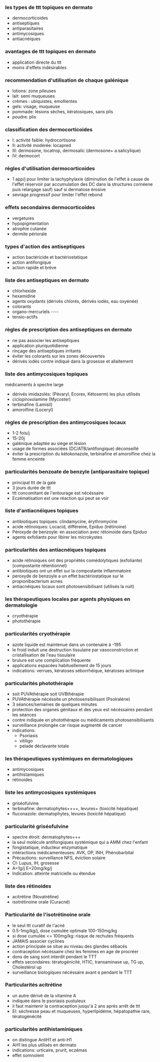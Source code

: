 ### les types de ttt topiques en dermato
- dermocorticoides
- antiseptiques
- antiparasitaires
- antimycosiques
- antiacnéiques

### avantages de ttt topiques en dermato
- application directe du ttt
- moins d'effets indésirables

### recommendation d'utilisation de chaque galénique
- lotions: zone pileuses 
- lait: semi muqueuses
- crèmes : ubiquistes, emollientes
- gels: visage, muqueuse
- pommade: lésions sèches, kératosiques, sans plis
- poudre: plis

### classification des dermocorticoides
- I: activité faible: hydrocortisone
- II: activité modérée: locapred
- III: dermosone, locatrop, dermosalic (dermosone+ a.salicylique)
- IV: dermocort

### règles d'utilisation dermocorticoides
- 1 app/j pour limiter la tachyphylaxie (diminution de l'effet à cause de l'effet réservoir par accumulation des DC dans la structures cornéene puis relargage sauf) sauf si dermatose érosive
- sevrage progressif pour limiter l'effet rebond

### effets secondaires dermocorticoides
- vergetures
- hypopigmentation
- atrophie cutanée
- dermite périorale

### types d'action des antiseptiques
- action bactéricide et bactériostatique
- action antifongique
- action rapide et brève

### liste des antiseptiques en dermato
- chlorhexide
- hexamidine
- agents oxydants (dérivés chlorés, dérivés iodés, eau oxyénée)
- colorants
- organo-mercuriels ----
- tensio-actifs

### règles de prescription des antiseptiques en dermato
- ne pas associer les antiseptiques
- application pluriquotidienne
- rinçage des antiseptiques irritants
- éviter les colorants sur les zones découvertes
- dérivés iodés contre indiqué dans la grosesse et allaitement

### liste des antimycosiques topiques
médicaments à spectre large
- dérivés imidazolés: (Pévaryl, Ecorex, Kétoserm) les plus utilisés
- ciclopiroxolamine (Mycoster)
- terbinafine (Lamisil)
- amorolfine (Loceryl)

### règles de prescription des antimycosiques locaux
- 1-2 fois/j
- 15-20j
- galénique adaptée au siège et lésion
- usage de formes associées (DC/ATB/antifongique) déconseillé
- éviter la prescription du kétokonazole, terbinafine et amorolfine chez la femme enceinte

### particularités benzoate de benzyle (antiparasitaire topique)
- principal ttt de la gale
- 3 jours durée de ttt
- ttt concomitant de l'entourage est nécéssaire
- Eczématisation est une réaction qui peut se voir

### liste d'antiacnéiques topiques
- antibiotiques topiques: clindamycine, érythromycine
- acide rétinoiques: Locacid, différeine, Epiduo (trétinoine)
- Péroxyde de benzoyle: en association avec rétoinoide dans Epiduo
- agents exfoliants pour libirer les microkystes

### particularités des antiacnéiques topiques
- acide rétinoiques ont des propriétés comédolytiques (exfoliante) (compostante rétentionnel)
- antibiotiques ont un effet sur la compostante inflammatoire
- peroxyde de benzoyle a un effet bactériostatique sur le propionibacterium acnes
- antiacnéiques locaux sont photosensibilisant (utilisés la nuit)

### les thérapeutiques locales par agents physiques en dermatologie
- cryothérapie
- photothérapie

### particularités cryothérapie
- azote liquide est maintenue dans un contenaire à -195
- le froid induit une destruction tissulaire par vasoconstriction et cristallisation de l'eau tissulaire
- brulure est une complication fréquente
- applications espacées habituellement de 15 jours
- indications: verrues, kératoses séborrhéique, kératoses actinique

### particularités photothérapie
- soit PUVAthérapie soit UVBthérapie
- PUVAthérapie nécéssite un photosensibilisant (Psolralène)
- 3 séances/semaines de quelques minutes
- protection des organes génitaux et des yeux est nécéssaires pendant les séances
- contre indiquée en photothérapie ou médicaments photosensibilisants
- surveillance prolongée car risque augmenté de cancer
- indications:
    - Psoriasis
    - vitiligo
    - pelade déclavante totale

### les thérapeutiques systémiques en dermatologiques
- antimycosiques
- antihistamiques
- rétinoides

### liste les antimycosiques systémiques
- griséofulvine
- terbinafine: dermatophytes++++, levures+ (toxicité hépatique)
- fluconazole: dermatophytes, levures (toxicité hépatique)

### particularité griséofulvine
- spectre étroit: dermatophytes+++
- la seul molécule antifongiques systémique qui a AMM chez l'enfant
- fongistatique, inducteur enzymatique
- intéractions médicamenteuses: AVK, OP, INH, Phénobarbital
- Précautions: surveillance NFS, éviction solaire
- CI: Lupus, IH, grosesse
- A=1g/j E=20mg/kg/j
- Indication: atteinte matricielle ou étendue

### liste des rétinoides
- acitrétine (Novatrétine)
- isotrétinoine orale (Curacné)

### Particularité de l'isotrétinoine orale
- le seul ttt curatif de l'acné
- 0.5-1mg/kg/j, dose cumulée optimale 100-150mg/kg
- si dose cumulée <= 100mg/kg: risque de rechutes fréquents
- JAMAIS associer cyclines
- action principale se situe au niveau des glandes sébacés
- contraception nécéssaire chez les femmes en age de procréer
- dons de sang sont interdit pendant le TTT
- effets secondaires: tératogénicité, HTIC, transaminase up, TG up, Cholestérol up
- surveillance biologiques nécéssaire avant e pendant le TTT

### Particularités acitrétine
- un autre dérivé de la vitamine A
- indiquée dans le psoriasis pustuleux
- il faut maintenir la contraception jusqu'à 2 ans après arrêt de ttt
- EI: séchresse peau et  muqueuses, hyperlipidéme, hépatopathie rare, tératogénécité

### particularités antihistaminiques
- on distingue AntiH1 et anti-H1
- AH1 les plus utilisés en dermato
- indications: urticaire, prurit, eczémas
- effet somnolent
